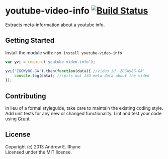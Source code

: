 # youtube-video-info [![Build Status](https://secure.travis-ci.org/thebigredgeek/youtube-video-info.png?branch=master)](http://travis-ci.org/thebigredgeek/youtube-video-info)

Extracts meta-information about a youtube info.

## Getting Started
Install the module with: `npm install youtube-video-info`

```javascript
var yvi = require('youtube-video-info');

yvi('ZGGWy8G-GA').then(function(data){ //video id 'ZGGWy8G-GA'
    console.log(data); //spits out JSO meta data about the video
});
```

## Contributing
In lieu of a formal styleguide, take care to maintain the existing coding style. Add unit tests for any new or changed functionality. Lint and test your code using [Grunt](http://gruntjs.com/).

## License
Copyright (c) 2013 Andrew E. Rhyne  
Licensed under the MIT license.

